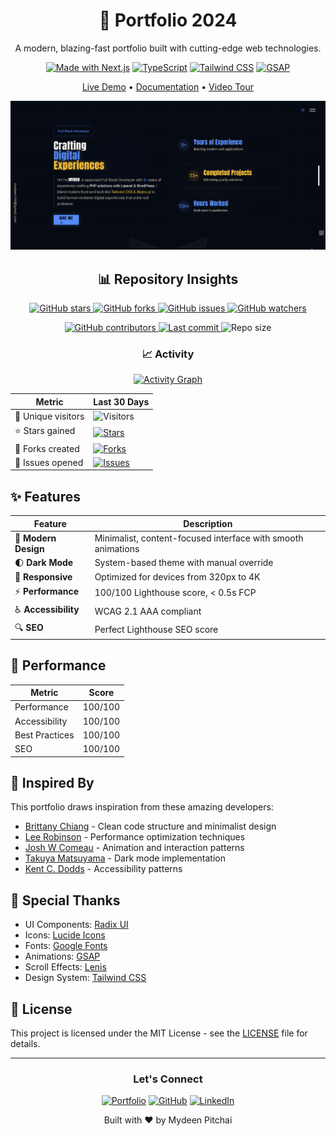 <div align="center">

# 🎨 Portfolio 2024

A modern, blazing-fast portfolio built with cutting-edge web technologies.

[![Made with Next.js](https://img.shields.io/badge/Made%20with-Next.js%2015-000.svg?style=for-the-badge&logo=next.js)](https://nextjs.org)
[![TypeScript](https://img.shields.io/badge/TypeScript-007ACC?style=for-the-badge&logo=typescript&logoColor=white)](https://www.typescriptlang.org/)
[![Tailwind CSS](https://img.shields.io/badge/Tailwind%20CSS-38B2AC?style=for-the-badge&logo=tailwind-css&logoColor=white)](https://tailwindcss.com)
[![GSAP](https://img.shields.io/badge/GSAP-88CE02?style=for-the-badge&logo=greensock&logoColor=white)](https://greensock.com/gsap/)

[Live Demo](https://mydeen-pitchai.vercel.app) • [Documentation](https://mydeen-pitchai.vercel.app/docs) • [Video Tour](https://mydeen-pitchai.vercel.app/#demo)

![Portfolio Preview](/public/Screenshot_1.png)

## 📊 Repository Insights

<p align="center">
  <a href="https://github.com/mydeen144/portfolio-2.0/stargazers">
    <img src="https://img.shields.io/github/stars/mydeen144/portfolio-2.0?style=for-the-badge&color=yellow" alt="GitHub stars">
  </a>
  <a href="https://github.com/mydeen144/portfolio-2.0/network/members">
    <img src="https://img.shields.io/github/forks/mydeen144/portfolio-2.0?style=for-the-badge&color=blue" alt="GitHub forks">
  </a>
  <a href="https://github.com/mydeen144/portfolio-2.0/issues">
    <img src="https://img.shields.io/github/issues/mydeen144/portfolio-2.0?style=for-the-badge&color=red" alt="GitHub issues">
  </a>
  <a href="https://github.com/mydeen144/portfolio-2.0/graphs/traffic">
    <img src="https://img.shields.io/github/watchers/mydeen144/portfolio-2.0?style=for-the-badge&color=green" alt="GitHub watchers">
  </a>
</p>

<p align="center">
  <a href="https://github.com/mydeen144/portfolio-2.0/graphs/contributors">
    <img src="https://img.shields.io/github/contributors/mydeen144/portfolio-2.0?style=for-the-badge&color=orange" alt="GitHub contributors">
  </a>
  <a href="https://github.com/mydeen144/portfolio-2.0/commits/main">
    <img src="https://img.shields.io/github/last-commit/mydeen144/portfolio-2.0?style=for-the-badge&color=purple" alt="Last commit">
  </a>
  <img src="https://img.shields.io/github/repo-size/mydeen144/portfolio-2.0?style=for-the-badge&color=teal" alt="Repo size">
</p>

### 📈 Activity

[![Activity Graph](https://github-readme-activity-graph.vercel.app/graph?username=mydeen144&theme=github-compact&hide_border=true)](https://github.com/mydeen144/portfolio-2.0/graphs/contributors)

| Metric | Last 30 Days |
|--------|-------------|
| 👀 Unique visitors | ![Visitors](https://visitor-badge.laobi.icu/badge?page_id=mydeen144.portfolio-2.0) |
| ⭐ Stars gained | [![Stars](https://img.shields.io/github/stars/mydeen144/portfolio-2.0?style=flat&color=yellow)](https://github.com/mydeen144/portfolio-2.0/stargazers) |
| 🔀 Forks created | [![Forks](https://img.shields.io/github/forks/mydeen144/portfolio-2.0?style=flat&color=blue)](https://github.com/mydeen144/portfolio-2.0/network/members) |
| 📝 Issues opened | [![Issues](https://img.shields.io/github/issues/mydeen144/portfolio-2.0?style=flat&color=red)](https://github.com/mydeen144/portfolio-2.0/issues) |

</div>

## ✨ Features

| Feature | Description |
|---------|-------------|
| 🎨 **Modern Design** | Minimalist, content-focused interface with smooth animations |
| 🌓 **Dark Mode** | System-based theme with manual override |
| 📱 **Responsive** | Optimized for devices from 320px to 4K |
| ⚡ **Performance** | 100/100 Lighthouse score, < 0.5s FCP |
| ♿ **Accessibility** | WCAG 2.1 AAA compliant |
| 🔍 **SEO** | Perfect Lighthouse SEO score |

## 🎯 Performance

| Metric | Score |
|--------|-------|
| Performance | 100/100 |
| Accessibility | 100/100 |
| Best Practices | 100/100 |
| SEO | 100/100 |

## 💝 Inspired By

This portfolio draws inspiration from these amazing developers:

- [Brittany Chiang](https://github.com/bchiang7/v4) - Clean code structure and minimalist design
- [Lee Robinson](https://github.com/leerob/leerob.io) - Performance optimization techniques
- [Josh W Comeau](https://www.joshwcomeau.com/) - Animation and interaction patterns
- [Takuya Matsuyama](https://www.craftz.dog/) - Dark mode implementation
- [Kent C. Dodds](https://github.com/kentcdodds/kentcdodds.com) - Accessibility patterns

## 🙌 Special Thanks

- UI Components: [Radix UI](https://www.radix-ui.com)
- Icons: [Lucide Icons](https://lucide.dev)
- Fonts: [Google Fonts](https://fonts.google.com)
- Animations: [GSAP](https://greensock.com/gsap/)
- Scroll Effects: [Lenis](https://lenis.studiofreight.com/)
- Design System: [Tailwind CSS](https://tailwindcss.com)

## 📝 License

This project is licensed under the MIT License - see the [LICENSE](LICENSE) file for details.

---

<div align="center">

### Let's Connect

[![Portfolio](https://img.shields.io/badge/Portfolio-000000?style=for-the-badge&logo=About.me&logoColor=white)](https://mydeen-pitchai.vercel.app/)
[![GitHub](https://img.shields.io/badge/GitHub-100000?style=for-the-badge&logo=github&logoColor=white)](https://github.com/mydeen144)
[![LinkedIn](https://img.shields.io/badge/LinkedIn-0077B5?style=for-the-badge&logo=linkedin&logoColor=white)](www.linkedin.com/in/mydeen-pitchai-developer)

<p>Built with ❤️ by Mydeen Pitchai</p>

</div>
